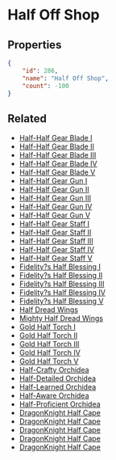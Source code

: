 # Half Off Shop

<no description available>

## Properties

```json
{
    "id": 286,
    "name": "Half Off Shop",
    "count": -100
}
```

## Related

- [Half-Half Gear Blade I](../items/7708-half-half-gear-blade-i.md)
- [Half-Half Gear Blade II](../items/7709-half-half-gear-blade-ii.md)
- [Half-Half Gear Blade III](../items/7710-half-half-gear-blade-iii.md)
- [Half-Half Gear Blade IV](../items/7711-half-half-gear-blade-iv.md)
- [Half-Half Gear Blade V](../items/7712-half-half-gear-blade-v.md)
- [Half-Half Gear Gun I](../items/7713-half-half-gear-gun-i.md)
- [Half-Half Gear Gun II](../items/7714-half-half-gear-gun-ii.md)
- [Half-Half Gear Gun III](../items/7715-half-half-gear-gun-iii.md)
- [Half-Half Gear Gun IV](../items/7716-half-half-gear-gun-iv.md)
- [Half-Half Gear Gun V](../items/7717-half-half-gear-gun-v.md)
- [Half-Half Gear Staff I](../items/7718-half-half-gear-staff-i.md)
- [Half-Half Gear Staff II](../items/7719-half-half-gear-staff-ii.md)
- [Half-Half Gear Staff III](../items/7720-half-half-gear-staff-iii.md)
- [Half-Half Gear Staff IV](../items/7721-half-half-gear-staff-iv.md)
- [Half-Half Gear Staff V](../items/7722-half-half-gear-staff-v.md)
- [Fidelity?s Half Blessing I](../items/7723-fidelity-s-half-blessing-i.md)
- [Fidelity?s Half Blessing II](../items/7724-fidelity-s-half-blessing-ii.md)
- [Fidelity?s Half Blessing III](../items/7725-fidelity-s-half-blessing-iii.md)
- [Fidelity?s Half Blessing IV](../items/7726-fidelity-s-half-blessing-iv.md)
- [Fidelity?s Half Blessing V](../items/7727-fidelity-s-half-blessing-v.md)
- [Half Dread Wings](../items/7728-half-dread-wings.md)
- [Mighty Half Dread Wings](../items/7729-mighty-half-dread-wings.md)
- [Gold Half Torch I](../items/7742-gold-half-torch-i.md)
- [Gold Half Torch II](../items/7743-gold-half-torch-ii.md)
- [Gold Half Torch III](../items/7744-gold-half-torch-iii.md)
- [Gold Half Torch IV](../items/7745-gold-half-torch-iv.md)
- [Gold Half Torch V](../items/7746-gold-half-torch-v.md)
- [Half-Crafty Orchidea](../items/7747-half-crafty-orchidea.md)
- [Half-Detailed Orchidea](../items/7748-half-detailed-orchidea.md)
- [Half-Learned Orchidea](../items/7749-half-learned-orchidea.md)
- [Half-Aware Orchidea](../items/7750-half-aware-orchidea.md)
- [Half-Proficient Orchidea](../items/7751-half-proficient-orchidea.md)
- [DragonKnight Half Cape](../items/7752-dragonknight-half-cape.md)
- [DragonKnight Half Cape](../items/7753-dragonknight-half-cape.md)
- [DragonKnight Half Cape](../items/7754-dragonknight-half-cape.md)
- [DragonKnight Half Cape](../items/7755-dragonknight-half-cape.md)
- [DragonKnight Half Cape](../items/7756-dragonknight-half-cape.md)

